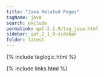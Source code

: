 ```yaml
---
title: "Java Related Pages"
tagName: java
search: exclude
permalink: qaf-2.1.9/tag_java.html
sidebar: qaf_2_1_9-sidebar
folder: latest
---
```

{% include taglogic.html %}

{% include links.html %}
